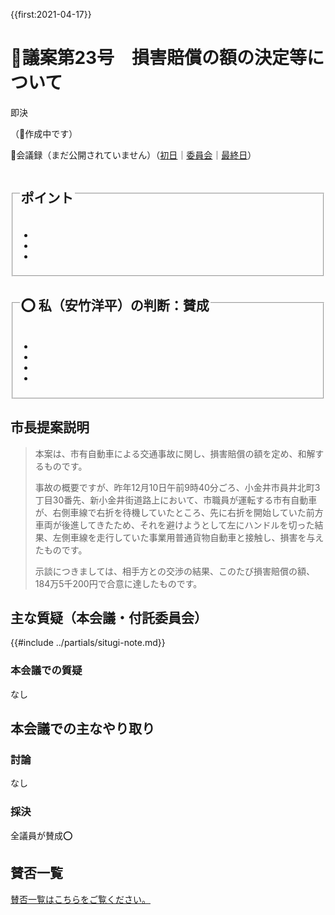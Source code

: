 {{first:2021-04-17}}

# 🚧議案第23号　損害賠償の額の決定等について

<i class="fa fa-gavel" aria-hidden="true"></i> 即決

（🚧作成中です）

<p class="read-kaigiroku">📄会議録（まだ公開されていません）（<a href="https://ssp.kaigiroku.net/tenant/kodaira/SpTop.html">初日</a>｜<a href="https://ssp.kaigiroku.net/tenant/kodaira/SpTop.html">委員会</a>｜<a href="https://ssp.kaigiroku.net/tenant/kodaira/SpTop.html">最終日</a>）</p>

<fieldset class="pnt">
  <legend><h2>ポイント</h2></legend>
  <ul>
    <li class="chk"></li>
    <li class="chk"></li>
    <li class="chk"></li>
  </ul>
</fieldset>

<fieldset class="sanpi">
  <legend><h2>⭕️ 私（安竹洋平）の判断：賛成</h2></legend>
  <ul>
    <li></li>
    <li class="ng"></li>
    <li class="ng"></li>
    <li class="ng"></li>
  </ul>
</fieldset>

## 市長提案説明

> 本案は、市有自動車による交通事故に関し、損害賠償の額を定め、和解するものです。
>
> 事故の概要ですが、昨年12月10日午前9時40分ごろ、小金井市員井北町3丁目30番先、新小金井街道路上において、市職員が運転する市有自動車が、右側車線で右折を待機していたところ、先に右折を開始していた前方車両が後進してきたため、それを避けようとして左にハンドルを切った結果、左側車線を走行していた事業用普通貨物自動車と接触し、損害を与えたものです。
>
> 示談につきましては、相手方との交渉の結果、このたび損害賠償の額、184万5千200円で合意に達したものです。

## 主な質疑（本会議・付託委員会）
{{#include ../partials/situgi-note.md}}

### 本会議での質疑

なし

## 本会議での主なやり取り

### 討論

なし

### 採決

全議員が賛成⭕️

## 賛否一覧
[賛否一覧はこちらをご覧ください。](../kekka-ichiran.md#賛否)